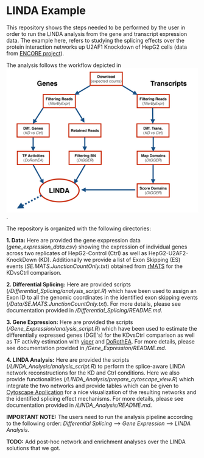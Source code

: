 # LINDA Example

This repository shows the steps needed to be performed by the user in order to run the LINDA analysis from the gene and transcript expression data. The example here, refers to studying the splicing effects over the protein interaction networks up U2AF1 Knockdown of HepG2 cells (data from [ENCORE project](https://www.encodeproject.org/encore-matrix/?type=Experiment&status=released&internal_tags=ENCORE)). 

The analysis follows the workflow depicted in ![pipeline](https://github.com/enio23/LINDA_Example/blob/main/pipeline.jpeg).

The repository is organized with the following directories:

**1. Data:** Here are provided the gene exppression data (*gene_expression_data.csv*) showing the expression of individual genes across two replicates of HepG2-Control (Ctrl) as well as HepG2-U2AF2-KnockDown (KD). Additionally we provide a list of Exon Skipping (ES) events (*SE.MATS.JunctionCountOnly.txt*) obtained from [rMATS](https://www.pnas.org/content/111/51/E5593) for the KDvsCtrl comparison.

**2. Differential Splicing:** Here are provided scripts (*/Differential_Splicing/analysis_script.R*) which have been used to assign an Exon ID to all the genomic coordinates in the identified exon skipping events (*/Data/SE.MATS.JunctionCountOnly.txt*). For more details, please see documentation provided in */Differential_Splicing/README.md*.

**3. Gene Expression:** Here are provided the scripts (*/Gene_Expression/analysis_script.R*) which have been used to estimate the differentially expressed genes (DGE's) for the KDvsCtrl comparison as well as TF activity estimation with [viper](https://www.bioconductor.org/packages/release/bioc/html/viper.html) and [DoRothEA](https://www.bioconductor.org/packages/release/bioc/html/viper.html). For more details, please see documentation provided in */Gene_Expression/README.md*.

**4. LINDA Analysis:** Here are provided the scripts (*/LINDA_Analysis/analysis_script.R*) to perform the splice-aware LINDA network reconstructions for the KD and Ctrl conditions. Here we also provide functionalities (*/LINDA_Analysis/prepare_cytoscape_view.R*) which integrate the two networks and provide tables which can be given to [Cytoscape Application](https://cytoscape.org/) for a nice visualization of the resulting networks and the identified splicing effect mechanisms. For more details, please see documentation provided in */LINDA_Analysis/README.md*.

**IMPORTANT NOTE:** The users need to run the analysis pipeline according to the following order: *Differential Splicing* --> *Gene Expression* --> *LINDA Analysis*.

**TODO:** Add post-hoc network and enrichment analyses over the LINDA solutions that we got.
